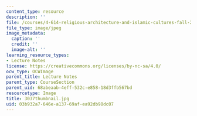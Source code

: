 ```yaml
---
content_type: resource
description: ''
file: /courses/4-614-religious-architecture-and-islamic-cultures-fall-2002/03b932a7646ea13769afea92db98dc07_3037thumbnail.jpg
file_type: image/jpeg
image_metadata:
  caption: ''
  credit: ''
  image-alt: ''
learning_resource_types:
- Lecture Notes
license: https://creativecommons.org/licenses/by-nc-sa/4.0/
ocw_type: OCWImage
parent_title: Lecture Notes
parent_type: CourseSection
parent_uid: 68abeaab-4eff-532c-e858-18d3ffb567bd
resourcetype: Image
title: 3037thumbnail.jpg
uid: 03b932a7-646e-a137-69af-ea92db98dc07
---
```

